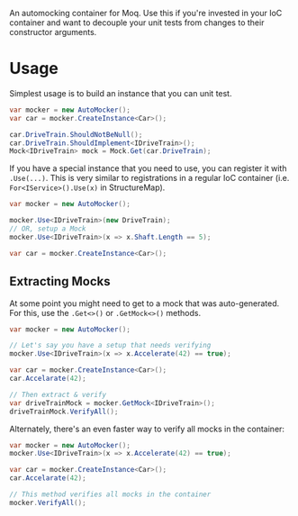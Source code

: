 An automocking container for Moq. Use this if you're invested in your IoC
container and want to decouple your unit tests from changes to their 
constructor arguments.

Usage
======

Simplest usage is to build an instance that you can unit test.

```csharp
var mocker = new AutoMocker();
var car = mocker.CreateInstance<Car>();

car.DriveTrain.ShouldNotBeNull();
car.DriveTrain.ShouldImplement<IDriveTrain>();
Mock<IDriveTrain> mock = Mock.Get(car.DriveTrain);
```

If you have a special instance that you need to use, you can register it
with `.Use(...)`. This is very similar to registrations in a regular IoC
container (i.e. `For<IService>().Use(x)` in StructureMap).

```csharp
var mocker = new AutoMocker();

mocker.Use<IDriveTrain>(new DriveTrain);
// OR, setup a Mock
mocker.Use<IDriveTrain>(x => x.Shaft.Length == 5);

var car = mocker.CreateInstance<Car>();
```

Extracting Mocks
----------------

At some point you might need to get to a mock that was auto-generated. For
this, use the `.Get<>()` or `.GetMock<>()` methods.

```csharp
var mocker = new AutoMocker();

// Let's say you have a setup that needs verifying
mocker.Use<IDriveTrain>(x => x.Accelerate(42) == true);

var car = mocker.CreateInstance<Car>();
car.Accelarate(42);

// Then extract & verify
var driveTrainMock = mocker.GetMock<IDriveTrain>();
driveTrainMock.VerifyAll();
```

Alternately, there's an even faster way to verify all mocks in the container:

```csharp
var mocker = new AutoMocker();
mocker.Use<IDriveTrain>(x => x.Accelerate(42) == true);

var car = mocker.CreateInstance<Car>();
car.Accelarate(42);

// This method verifies all mocks in the container
mocker.VerifyAll();
```
